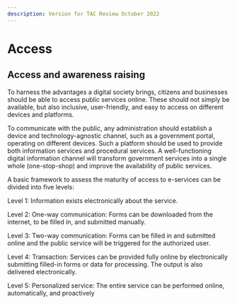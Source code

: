 ```yaml
---
description: Version for TAC Review October 2022
---
```


# Access

## Access and awareness raising

To harness the advantages a digital society brings, citizens and businesses should be able to access public services online. These should not simply be available, but also inclusive, user-friendly, and easy to access on different devices and platforms.

To communicate with the public, any administration should establish a device and technology-agnostic channel, such as a government portal, operating on different devices. Such a platform should be used to provide both information services and procedural services. A well-functioning digital information channel will transform government services into a single whole (one-stop-shop) and improve the availability of public services.

A basic framework to assess the maturity of access to e-services can be divided into five levels:

Level 1: Information exists electronically about the service.&#x20;

Level 2: One-way communication: Forms can be downloaded from the internet, to be filled in, and submitted manually.&#x20;

Level 3: Two-way communication: Forms can be filled in and submitted online and the public service will be triggered for the authorized user.&#x20;

Level 4: Transaction: Services can be provided fully online by electronically submitting filled-in forms or data for processing. The output is also delivered electronically.&#x20;

Level 5: Personalized service: The entire service can be performed online, automatically, and proactively &#x20;
